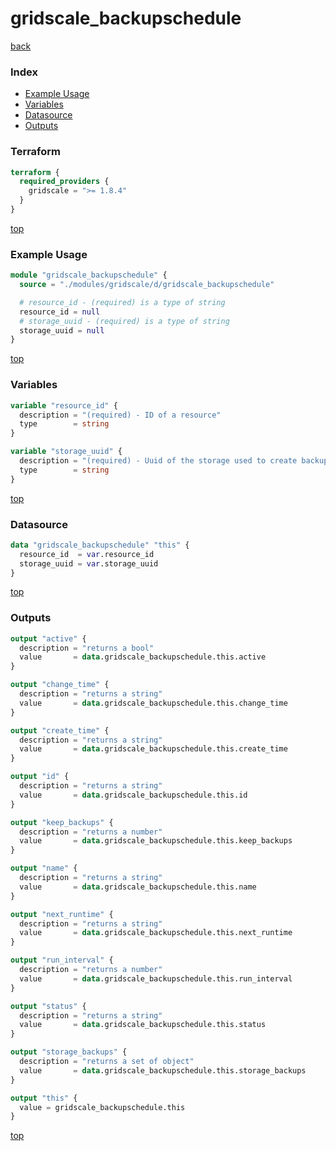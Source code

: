 # gridscale_backupschedule

[back](../gridscale.md)

### Index

- [Example Usage](#example-usage)
- [Variables](#variables)
- [Datasource](#datasource)
- [Outputs](#outputs)

### Terraform

```terraform
terraform {
  required_providers {
    gridscale = ">= 1.8.4"
  }
}
```

[top](#index)

### Example Usage

```terraform
module "gridscale_backupschedule" {
  source = "./modules/gridscale/d/gridscale_backupschedule"

  # resource_id - (required) is a type of string
  resource_id = null
  # storage_uuid - (required) is a type of string
  storage_uuid = null
}
```

[top](#index)

### Variables

```terraform
variable "resource_id" {
  description = "(required) - ID of a resource"
  type        = string
}

variable "storage_uuid" {
  description = "(required) - Uuid of the storage used to create backups"
  type        = string
}
```

[top](#index)

### Datasource

```terraform
data "gridscale_backupschedule" "this" {
  resource_id  = var.resource_id
  storage_uuid = var.storage_uuid
}
```

[top](#index)

### Outputs

```terraform
output "active" {
  description = "returns a bool"
  value       = data.gridscale_backupschedule.this.active
}

output "change_time" {
  description = "returns a string"
  value       = data.gridscale_backupschedule.this.change_time
}

output "create_time" {
  description = "returns a string"
  value       = data.gridscale_backupschedule.this.create_time
}

output "id" {
  description = "returns a string"
  value       = data.gridscale_backupschedule.this.id
}

output "keep_backups" {
  description = "returns a number"
  value       = data.gridscale_backupschedule.this.keep_backups
}

output "name" {
  description = "returns a string"
  value       = data.gridscale_backupschedule.this.name
}

output "next_runtime" {
  description = "returns a string"
  value       = data.gridscale_backupschedule.this.next_runtime
}

output "run_interval" {
  description = "returns a number"
  value       = data.gridscale_backupschedule.this.run_interval
}

output "status" {
  description = "returns a string"
  value       = data.gridscale_backupschedule.this.status
}

output "storage_backups" {
  description = "returns a set of object"
  value       = data.gridscale_backupschedule.this.storage_backups
}

output "this" {
  value = gridscale_backupschedule.this
}
```

[top](#index)